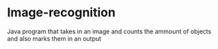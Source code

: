 # Image-recognition

Java program that takes in an image and counts the ammount of objects and also marks them in an output
